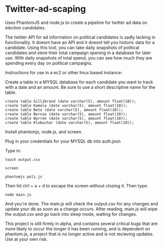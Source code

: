# Twitter-ad-scaping
Uses PhantomJS and node.js to create a pipeline for twitter ad data on election candidates. 

The twitter API for ad information on political candidates is sadly lacking in functionality. It doesnt have an API and it doesnt tell you historic data for a candidate. Using this tool, you can take daily snapshots of political candidates and store their total campaign spening in a database for later use. With daily snapshots of total spend, you can see how much they are spending every day on political campaigns. 

Instructions for use in a ec2 or other linux based instance: 

Create a table in a MYSQL database for each candidate you want to track with a date and an amount. Be sure to use a short descriptive name for the table.

```
create table Gillibrand (date varchar(5), amount float(10));
create table Kamala (date varchar(5), amount float(10));
create table Beto (date varchar(5), amount float(10));
create table Bernie (date varchar(5), amount float(10));
create table Warren (date varchar(5), amount float(10));
create table Klobuchar (date varchar(5), amount float(10));
```
Install phantomjs, node.js, and screen.

Plug in your credentials for your MYSQL db into auth.json

Type in:

```
touch output.csv

screen

phantomjs poli.js
```
Then hit ctrl + a + d to escape the screen without closing it. Then type:

```
node main.js
```

And you're done. The main.js will check the output.csv for any changes and update your db as soon as a change occurs. After reading, main.js will wipe the output.csv and go back into sleep mode, waiting for changes.

This project is still firmly in alpha, and contains several critical bugs that are more likely to occur the longer it has been running, and is dependent on phantom.js, a project that is no longer active and is not recieving updates. Use at your own risk. 


